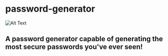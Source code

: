 # password-generator

![Alt Text](https://plextora.reeee.ee/54bZYoND3.gif)

## A password generator capable of generating the most secure passwords you've ever seen!